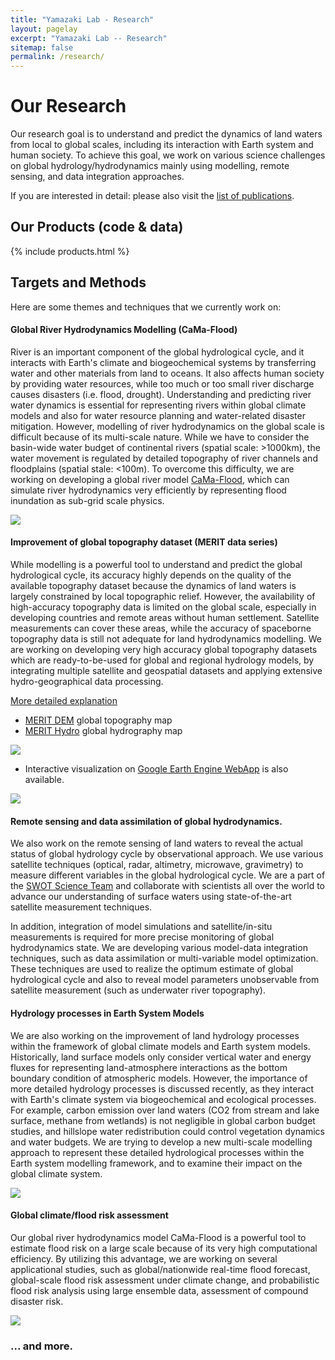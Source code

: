 ```yaml
---
title: "Yamazaki Lab - Research"
layout: pagelay
excerpt: "Yamazaki Lab -- Research"
sitemap: false
permalink: /research/
---
```


# Our Research

Our research goal is to understand and predict the dynamics of land waters from local to global scales, including its interaction with Earth system and human society. To achieve this goal, we work on various science challenges on global hydrology/hydrodynamics mainly using modelling, remote sensing, and data integration approaches.

If you are interested in detail: please also visit the [list of publications](../publications/).

## Our Products (code & data)

{% include products.html %}

## Targets and Methods

Here are some themes and techniques that we currently work on:

#### **Global River Hydrodynamics Modelling (CaMa-Flood)** 
River is an important component of the global hydrological cycle, and it interacts with Earth's climate and biogeochemical systems by transferring water and other materials from land to oceans. It also affects human society by providing water resources, while too much or too small river discharge causes disasters (i.e. flood, drought). Understanding and predicting river water dynamics is essential for representing rivers within global climate models and also for water resource planning and water-related disaster mitigation. However, modelling of river hydrodynamics on the global scale is difficult because of its multi-scale nature. While we have to consider the basin-wide water budget of continental rivers (spatial scale: >1000km), the water movement is regulated by detailed topography of river channels and floodplains (spatial stale: <100m). To overcome this difficulty, we are working on developing a global river model [CaMa-Flood](http://hydro.iis.u-tokyo.ac.jp/~yamadai/cama-flood/), which can simulate river hydrodynamics very efficiently by representing flood inundation as sub-grid scale physics.

<img src="{{ site.url }}{{ site.baseurl }}/images/slider/CaMa_model.jpg" />

#### **Improvement of global topography dataset (MERIT data series)** 
While modelling is a powerful tool to understand and predict the global hydrological cycle, its accuracy highly depends on the quality of the available topography dataset because the dynamics of land waters is largely constrained by local topographic relief. However, the availability of high-accuracy topography data is limited on the global scale, especially in developing countries and remote areas without human settlement. Satellite measurements can cover these areas, while the accuracy of spaceborne topography data is still not adequate for land hydrodynamics modelling. We are working on developing very high accuracy global topography datasets which are ready-to-be-used for global and regional hydrology models, by integrating multiple satellite and geospatial datasets and applying extensive hydro-geographical data processing. <br />

[More detailed explanation](../res_topography/)

- [MERIT DEM](http://hydro.iis.u-tokyo.ac.jp/~yamadai/MERIT_Hydro/) global topography map
- [MERIT Hydro](http://hydro.iis.u-tokyo.ac.jp/~yamadai/MERIT_Hydro/) global hydrography map

<img src="{{ site.url }}{{ site.baseurl }}/images/slider/MERIT_width.jpg"/>

- Interactive visualization on [Google Earth Engine WebApp](https://meritdataset.users.earthengine.app/view/merit-hydro-visualization-and-interactive-map) is also available.

<img src="{{ site.url }}{{ site.baseurl }}/images/slider/MERIT_WebApp.jpg"/>


#### **Remote sensing and data assimilation of global hydrodynamics.**
We also work on the remote sensing of land waters to reveal the actual status of global hydrology cycle by observational approach. We use various satellite techniques (optical, radar, altimetry, microwave, gravimetry) to measure different variables in the global hydrological cycle. We are a part of the [SWOT Science Team](https://swot.jpl.nasa.gov/) and collaborate with scientists all over the world to advance our understanding of surface waters using state-of-the-art satellite measurement techniques.

In addition, integration of model simulations and satellite/in-situ measurements is required for more precise monitoring of global hydrodynamics state. We are developing various model-data integration techniques, such as data assimilation or multi-variable model optimization. These techniques are used to realize the optimum estimate of global hydrological cycle and also to reveal model parameters unobservable from satellite measurement (such as underwater river topography).

#### **Hydrology processes in Earth System Models**
We are also working on the improvement of land hydrology processes within the framework of global climate models and Earth system models. Historically, land surface models only consider vertical water and energy fluxes for representing land-atmosphere interactions as the bottom boundary condition of atmospheric models. However, the importance of more detailed hydrology processes is discussed recently, as they interact with Earth's climate system via biogeochemical and ecological processes. For example, carbon emission over land waters (CO2 from stream and lake surface, methane from wetlands) is not negligible in global carbon budget studies, and hillslope water redistribution could control vegetation dynamics and water budgets. We are trying to develop a new multi-scale modelling approach to represent these detailed hydrological processes within the Earth system modelling framework, and to examine their impact on the global climate system.

<img src="{{ site.url }}{{ site.baseurl }}/images/slider/Hillslope.jpg">

#### **Global climate/flood risk assessment**
Our global river hydrodynamics model CaMa-Flood is a powerful tool to estimate flood risk on a large scale because of its very high computational efficiency. By utilizing this advantage, we are working on several applicational studies, such as global/nationwide real-time flood forecast, global-scale flood risk assessment under climate change, and probabilistic flood risk analysis using large ensemble data, assessment of compound disaster risk.

<img src="{{ site.url }}{{ site.baseurl }}/images/slider/CaMa_Mekong.jpg" />


### ... and more.
